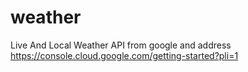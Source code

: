 # weather
Live And Local Weather
API from google and address
https://console.cloud.google.com/getting-started?pli=1 
